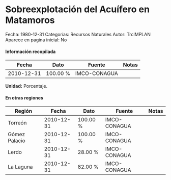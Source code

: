 Sobreexplotación del Acuífero en Matamoros
=====

Fecha: 1980-12-31
Categorías: Recursos Naturales
Autor: TrcIMPLAN
Aparece en pagina inicial: No



#### Información recopilada

<table class="table table-hover table-bordered matriz">
<thead>
<tr>
<th>Fecha</th>
<th>Dato</th>
<th>Fuente</th>
<th>Notas</th>
</tr>
</thead>
<tbody>
<tr>
<td>2010-12-31</td>
<td class="derecha">100.00 %</td>
<td>IMCO-CONAGUA</td>
<td></td>
</tr>
</tbody>
</table>

<b>Unidad:</b> Porcentaje.




#### En otras regiones

<table class="table table-hover table-bordered matriz">
<thead>
<tr>
<th>Región</th>
<th>Fecha</th>
<th>Dato</th>
<th>Fuente</th>
<th>Notas</th>
</tr>
</thead>
<tbody>
<tr>
<td>Torreón</td>
<td>2010-12-31</td>
<td class="derecha">100.00 %</td>
<td>IMCO-CONAGUA</td>
<td></td>
</tr>
<tr>
<td>Gómez Palacio</td>
<td>2010-12-31</td>
<td class="derecha">100.00 %</td>
<td>IMCO-CONAGUA</td>
<td></td>
</tr>
<tr>
<td>Lerdo</td>
<td>2010-12-31</td>
<td class="derecha">28.00 %</td>
<td>IMCO-CONAGUA</td>
<td></td>
</tr>
<tr>
<td>La Laguna</td>
<td>2010-12-31</td>
<td class="derecha">82.00 %</td>
<td>IMCO-CONAGUA</td>
<td></td>
</tr>
</tbody>
</table>

